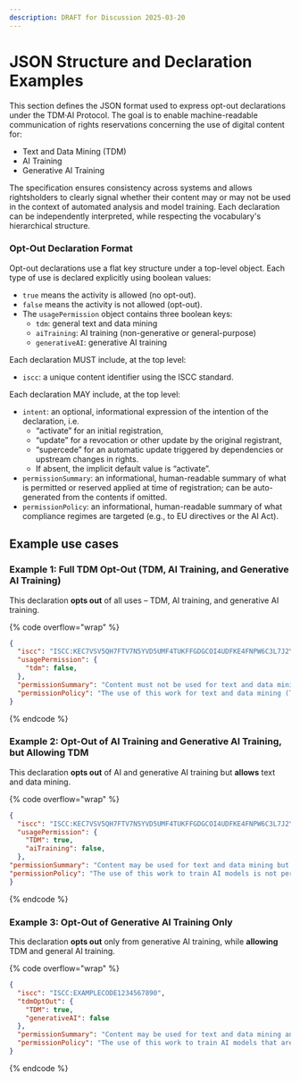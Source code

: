 ```yaml
---
description: DRAFT for Discussion 2025-03-20
---
```


# JSON Structure and Declaration Examples

​​This section defines the JSON format used to express opt-out declarations under the TDM·AI Protocol. The goal is to enable machine-readable communication of rights reservations concerning the use of digital content for:

* Text and Data Mining (TDM)
* AI Training
* Generative AI Training

The specification ensures consistency across systems and allows rightsholders to clearly signal whether their content may or may not be used in the context of automated analysis and model training. Each declaration can be independently interpreted, while respecting the vocabulary's hierarchical structure.

### Opt-Out Declaration Format

Opt-out declarations  use a flat key structure under a top-level object. Each type of use is declared explicitly using boolean values:

* `true` means the activity is allowed (no opt-out).
* `false` means the activity is not allowed (opt-out).
* The `usagePermission` object contains three boolean keys:
  * `tdm`: general text and data mining
  * `aiTraining`: AI training (non-generative or general-purpose)
  * `generativeAI`: generative AI training

Each declaration MUST include, at the top level:

* `iscc`: a unique content identifier using the ISCC standard.

Each declaration MAY include, at the top level:

* `intent`: an optional, informational expression of the intention of the declaration, i.e. &#x20;
  * “activate” for an initial registration,
  * “update” for a revocation or other update by the original registrant,&#x20;
  * “supercede” for an automatic update triggered by dependencies or upstream changes in rights.&#x20;
  * If absent, the implicit default value is “activate”.
* `permissionSummary`: an informational, human-readable summary of what is permitted or reserved applied at time of registration; can be auto-generated from the contents if omitted.
* `permissionPolicy`: an informational, human-readable summary of what compliance regimes are targeted (e.g., to EU directives or the AI Act).

## Example use cases

### **Example 1: Full TDM Opt-Out (TDM, AI Training, and Generative AI Training)**

This declaration **opts out** of all uses – TDM, AI training, and generative AI training.

{% code overflow="wrap" %}
```json
{
  "iscc": "ISCC:KEC7VSV5QH7FTV7N5YVD5UMF4TUKFFGDGCOI4UDFKE4FNPW6C3L7J2Y",
  "usagePermission": {
    "tdm": false,
  },
  "permissionSummary": "Content must not be used for text and data mining, AI training, or generative AI training.",
  "permissionPolicy": "The use of this work for text and data mining (TDM) is not permitted. This includes any automated analytical technique aimed at analyzing text or data in digital form to generate information, such as patterns, trends, or correlations. As a result, the work may also not be used for training general-purpose AI models or other systems, including those designed to generate synthetic content. This reservation is made in accordance with Article 4(3) of Directive 2019/790 (CDSM Directive)."
}
```
{% endcode %}

### **Example 2: Opt-Out of AI Training and Generative AI Training, but Allowing TDM**

This declaration **opts out** of AI and generative AI training but **allows** text and data mining.

{% code overflow="wrap" %}
```json
{
  "iscc": "ISCC:KEC7VSV5QH7FTV7N5YVD5UMF4TUKFFGDGCOI4UDFKE4FNPW6C3L7J2Y",
  "usagePermission": {
    "TDM": true,
    "aiTraining": false,
  },
"permissionSummary": "Content may be used for text and data mining but must not be used for AI training or generative AI training.",
"permissionPolicy": "The use of this work to train AI models is not permitted. This includes training general-purpose AI systems or other models capable of performing a wide range of tasks such as labeling, classification, pattern recognition, decision-making, or semantic content understanding. Use of the work for training generative AI models is also prohibited. However, text and data mining (TDM) is permitted in accordance with Article 4 of Directive 2019/790 (CDSM Directive), provided it does not serve the purpose of model training."
}
```
{% endcode %}

### **Example 3: Opt-Out of Generative AI Training Only**

This declaration **opts out** only from generative AI training, while **allowing** TDM and general AI training.

{% code overflow="wrap" %}
```json
{
  "iscc": "ISCC:EXAMPLECODE1234567890",
  "tdmOptOut": {
    "TDM": true,
    "generativeAI": false
  },
  "permissionSummary": "Content may be used for text and data mining and AI training but must not be used for generative AI training.",
  "permissionPolicy": "The use of this work to train AI models that are either (a) general-purpose AI systems with the capacity to generate synthetic content such as text, images, audio, or video, or (b) other types of AI systems whose primary purpose is the generation of such content, is not permitted. Text and Data Mining (TDM) is allowed for non-generative purposes, including training AI systems that do not produce synthetic outputs, in accordance with Article 4 of Directive 2019/790 (CDSM Directive), and for scientific research or temporary reproduction under Article 5(1) of Directive 2001/29/EC."
}
```
{% endcode %}
